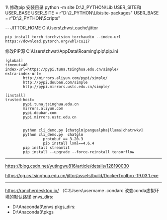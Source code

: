 1\ 修改pip 安装目录
python -m site
D:\2_PYTHON\Lib
USER_SITE和USER_BASE
    USER_SITE = r"D:\2_PYTHON\Lib\site-packages"
    USER_BASE = r"D:\2_PYTHON\Scripts"


   -- JITTOR_HOME   C:\Users\zhwst\.cache\jittor

    pip install torch torchvision torchaudio --index-url https://download.pytorch.org/whl/cu117

修改PIP源
    C:\Users\zhwst\AppData\Roaming\pip\pip.ini

    [global]
    timeout=40
    index-url=https://pypi.tuna.tsinghua.edu.cn/simple/
    extra-index-url=
            http://mirrors.aliyun.com/pypi/simple/
            http://pypi.douban.com/simple
            http://pypi.mirrors.ustc.edu.cn/simple/

    [install]
    trusted-host=
            pypi.tuna.tsinghua.edu.cn
            mirrors.aliyun.com
            pypi.douban.com
            pypi.mirrors.ustc.edu.cn


            python cli_demo.py [chatglm|pangualpha|llama|chatrwkv]
            python cli_demo.py  chatglm
                     protobuf == 3.20.3
                     pip install lxml==4.6.4
            pip install streamlit
            pip install --upgrade --force-reinstall tensorflow
----------------------
https://blog.csdn.net/yutingwu816/article/details/128190030

https://cg.cs.tsinghua.edu.cn/jittor/assets/build/DockerToolbox-19.03.1.exe


--------------------

https://rancherdesktop.io/
（C:\Users\username  .condarc
改变conda虚拟环境的默认路径
envs_dirs:
  - D:\Anaconda3\envs
pkgs_dirs:
  - D:\Anaconda3\pkgs
